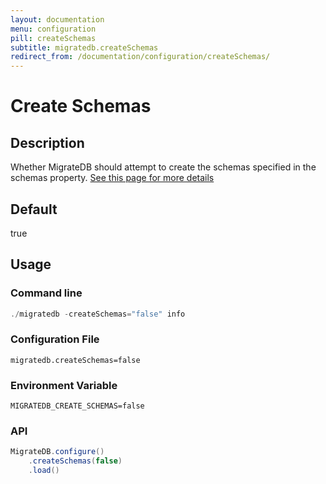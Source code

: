 ```yaml
---
layout: documentation
menu: configuration
pill: createSchemas
subtitle: migratedb.createSchemas
redirect_from: /documentation/configuration/createSchemas/
---
```


# Create Schemas

## Description

Whether MigrateDB should attempt to create the schemas specified in the schemas
property. [See this page for more details](/documentation/concepts/migrations#the-createschemas-option-and-the-schema-history-table)

## Default

true

## Usage

### Command line

```powershell
./migratedb -createSchemas="false" info
```

### Configuration File

```properties
migratedb.createSchemas=false
```

### Environment Variable

```properties
MIGRATEDB_CREATE_SCHEMAS=false
```

### API

```java
MigrateDB.configure()
    .createSchemas(false)
    .load()
```
